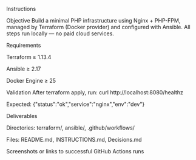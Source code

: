 Instructions

Objective
Build a minimal PHP infrastructure using Nginx + PHP-FPM, managed by Terraform (Docker provider) and configured with Ansible.
All steps run locally — no paid cloud services.

Requirements

Terraform ≥ 1.13.4

Ansible ≥ 2.17

Docker Engine ≥ 25

Validation
After terraform apply, run:
curl http://localhost:8080/healthz

Expected:
{"status":"ok","service":"nginx","env":"dev"}

Deliverables

Directories: terraform/, ansible/, .github/workflows/

Files: README.md, INSTRUCTIONS.md, Decisions.md

Screenshots or links to successful GitHub Actions runs